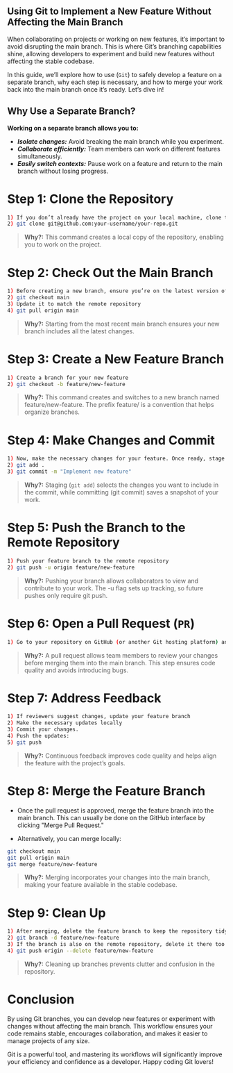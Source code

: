 ## Using Git to Implement a New Feature Without Affecting the Main Branch

When collaborating on projects or working on new features, it’s important to avoid disrupting the main branch. This is where Git’s branching capabilities shine, allowing developers to experiment and build new features without affecting the stable codebase.

In this guide, we’ll explore how to use (`Git`) to safely develop a feature on a separate branch, why each step is necessary, and how to merge your work back into the main branch once it’s ready. Let’s dive in!

## Why Use a Separate Branch?

**Working on a separate branch allows you to:**

- ***Isolate changes:*** Avoid breaking the main branch while you experiment.
- ***Collaborate efficiently:*** Team members can work on different features simultaneously.
- ***Easily switch contexts:*** Pause work on a feature and return to the main branch without losing progress.


# Step 1: Clone the Repository
```sh
1) If you don’t already have the project on your local machine, clone the repository
2) git clone git@github.com:your-username/your-repo.git
```
> **Why?:** This command creates a local copy of the repository, enabling you to work on the project.

# Step 2: Check Out the Main Branch
```sh
1) Before creating a new branch, ensure you’re on the latest version of the main branch
2) git checkout main
3) Update it to match the remote repository
4) git pull origin main
```
> **Why?:** Starting from the most recent main branch ensures your new branch includes all the latest changes.

# Step 3: Create a New Feature Branch
```sh
1) Create a branch for your new feature
2) git checkout -b feature/new-feature
```
> **Why?:** This command creates and switches to a new branch named feature/new-feature. The prefix feature/ is a convention that helps organize branches.

# Step 4: Make Changes and Commit
```sh
1) Now, make the necessary changes for your feature. Once ready, stage and commit them
2) git add .
3) git commit -m "Implement new feature"
```
> **Why?:** Staging (`git add`) selects the changes you want to include in the commit, while committing (git commit) saves a snapshot of your work.

# Step 5: Push the Branch to the Remote Repository
```sh
1) Push your feature branch to the remote repository
2) git push -u origin feature/new-feature
```
> **Why?:** Pushing your branch allows collaborators to view and contribute to your work. The -u flag sets up tracking, so future pushes only require git push.

# Step 6: Open a Pull Request (`PR`)
```sh
1) Go to your repository on GitHub (or another Git hosting platform) and create a pull request
```
> **Why?:** A pull request allows team members to review your changes before merging them into the main branch. This step ensures code quality and avoids introducing bugs.

# Step 7: Address Feedback
```sh
1) If reviewers suggest changes, update your feature branch
2) Make the necessary updates locally
3) Commit your changes.
4) Push the updates:
5) git push
```
> **Why?:** Continuous feedback improves code quality and helps align the feature with the project’s goals.

# Step 8: Merge the Feature Branch

* Once the pull request is approved, merge the feature branch into the main branch. This can usually be done on the GitHub interface by clicking "Merge Pull Request."

* Alternatively, you can merge locally:
```sh
git checkout main
git pull origin main
git merge feature/new-feature
```
> **Why?:** Merging incorporates your changes into the main branch, making your feature available in the stable codebase.

# Step 9: Clean Up
```sh
1) After merging, delete the feature branch to keep the repository tidy:
2) git branch -d feature/new-feature
3) If the branch is also on the remote repository, delete it there too:
4) git push origin --delete feature/new-feature
```
> **Why?:** Cleaning up branches prevents clutter and confusion in the repository.

# Conclusion

By using Git branches, you can develop new features or experiment with changes without affecting the main branch. This workflow ensures your code remains stable, encourages collaboration, and makes it easier to manage projects of any size.

Git is a powerful tool, and mastering its workflows will significantly improve your efficiency and confidence as a developer. Happy coding Git lovers!

